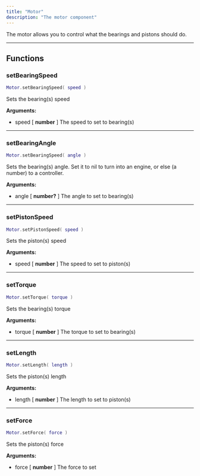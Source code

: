 ```yaml
---
title: "Motor"
description: "The motor component"
---
```


The motor allows you to control what the bearings and pistons should do.

---

## Functions

### setBearingSpeed

```lua
Motor.setBearingSpeed( speed )
```

Sets the bearing(s) speed

**Arguments:**
- speed [ **number** ] The speed to set to bearing(s)

---

### setBearingAngle

```lua
Motor.setBearingSpeed( angle )
```

Sets the bearing(s) angle. Set it to nil to turn into an engine, or else (a number) to a controller.

**Arguments:**
- angle [ **number?** ] The angle to set to bearing(s)

---

### setPistonSpeed

```lua
Motor.setPistonSpeed( speed )
```

Sets the piston(s) speed

**Arguments:**
- speed [ **number** ] The speed to set to piston(s)

---

### setTorque

```lua
Motor.setTorque( torque )
```

Sets the bearing(s) torque

**Arguments:**
- torque [ **number** ] The torque to set to bearing(s)

---

### setLength

```lua
Motor.setLength( length )
```

Sets the piston(s) length

**Arguments:**
- length [ **number** ] The length to set to piston(s)

---

### setForce

```lua
Motor.setForce( force )
```

Sets the piston(s) force

**Arguments:**
- force [ **number** ] The force to set
